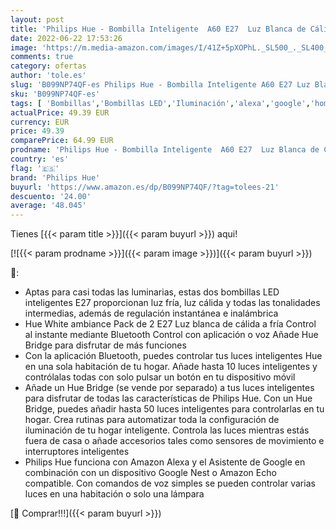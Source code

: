 ```yaml
---
layout: post
title: 'Philips Hue - Bombilla Inteligente  A60 E27  Luz Blanca de Cálida a Fría  10. 5W  Compatible con Alexa y Google Home - Pack de 2 Bombillas LED Inteligentes  929002468404 '
date: 2022-06-22 17:53:26
image: 'https://m.media-amazon.com/images/I/41Z+5pXOPhL._SL500_._SL400_.jpg'
comments: true
category: ofertas
author: 'tole.es'
slug: 'B099NP74QF-es Philips Hue - Bombilla Inteligente A60 E27 Luz Blanca de...'
sku: 'B099NP74QF-es'
tags: [ 'Bombillas','Bombillas LED','Iluminación','alexa','google','home','hue','philips','philips hue','🇪🇸', ]
actualPrice: 49.39 EUR
currency: EUR
price: 49.39
comparePrice: 64.99 EUR
prodname: 'Philips Hue - Bombilla Inteligente  A60 E27  Luz Blanca de Cálida a Fría  10. 5W  Compatible con Alexa y Google Home - Pack de 2 Bombillas LED Inteligentes  929002468404 '
country: 'es'
flag: '🇪🇸'
brand: 'Philips Hue'
buyurl: 'https://www.amazon.es/dp/B099NP74QF/?tag=tolees-21'
descuento: '24.00'
average: '48.045'
---
```


Tienes [{{< param title >}}]({{< param buyurl >}}) aqui!

[![{{< param prodname >}}]({{< param image >}})]({{< param buyurl >}})

🔎:

- Aptas para casi todas las luminarias, estas dos bombillas LED inteligentes E27 proporcionan luz fría, luz cálida y todas las tonalidades intermedias, además de regulación instantánea e inalámbrica
- Hue White ambiance Pack de 2 E27 Luz blanca de cálida a fría Control al instante mediante Bluetooth Control con aplicación o voz Añade Hue Bridge para disfrutar de más funciones
- Con la aplicación Bluetooth, puedes controlar tus luces inteligentes Hue en una sola habitación de tu hogar. Añade hasta 10 luces inteligentes y contrólalas todas con solo pulsar un botón en tu dispositivo móvil
- Añade un Hue Bridge (se vende por separado) a tus luces inteligentes para disfrutar de todas las características de Philips Hue. Con un Hue Bridge, puedes añadir hasta 50 luces inteligentes para controlarlas en tu hogar. Crea rutinas para automatizar toda la configuración de iluminación de tu hogar inteligente. Controla las luces mientras estás fuera de casa o añade accesorios tales como sensores de movimiento e interruptores inteligentes
- Philips Hue funciona con Amazon Alexa y el Asistente de Google en combinación con un dispositivo Google Nest o Amazon Echo compatible. Con comandos de voz simples se pueden controlar varias luces en una habitación o solo una lámpara

[🛒 Comprar!!!]({{< param buyurl >}})
